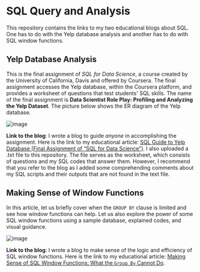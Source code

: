 # SQL Query and Analysis
This repository contains the links to my two educational blogs about SQL. One has to do with the Yelp database analysis and another has to do with SQL window functions. 

## Yelp Database Analysis
This is the final assignment of _SQL for Data Science_, a course created by the University of California, Davis and offered by Coursera. The final assignment accesses the Yelp database, within the Coursera platform, and provides a worksheet of questions that test students' SQL skills. The name of the final assignment is __Data Scientist Role Play: Profiling and Analyzing the Yelp Dataset__. The picture below shows the ER diagram of the Yelp database. 

![image](https://github.com/marvin-rubia/Querying-and-Analyzing-the-Yelp-Database-in-SQL/assets/140475770/0aebcbf7-5008-46bc-b61b-627ae5dc54d1)

__Link to the blog__:
I wrote a blog to guide _anyone_ in accomplishing the assignment. Here is the link to my educational article: [SQL Guide to Yelp Database (Final Assignment of “SQL for Data Science”)](https://marvinrubia.medium.com/sql-guide-to-yelp-database-final-assignment-of-sql-for-data-science-35a0a1091a07). I also uploaded a .txt file to this repository. The file serves as the worksheet, which consists of questions and my SQL codes that answer them. However, I recommend that you refer to the blog as I added some comprehending comments about my SQL scripts and their outputs that are not found in the text file.

## Making Sense of Window Functions

In this article, let us briefly cover when the `GROUP BY` clause is limited and see how window functions can help. Let us also explore the power of some SQL window functions using a sample database, explained codes, and visual guidance.

![image](https://github.com/marvin-rubia/SQL-Query-and-Analysis/assets/140475770/41e2503d-4033-4ca6-ae8f-4756dcb260ca)

__Link to the blog__: 
I wrote a blog to make sense of the logic and efficiency of SQL window functions. Here is the link to my educational article: [Making Sense of SQL Window Functions: What the `Group By` Cannot Do](https://marvinrubia.medium.com/making-sense-of-sql-window-functions-what-the-group-by-cannot-do-c5076004e085).
